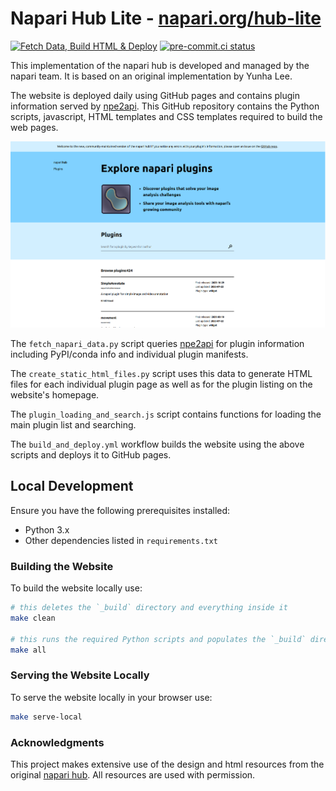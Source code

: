 # Napari Hub Lite - [napari.org/hub-lite](napari-hub.org)

[![Fetch Data, Build HTML & Deploy](https://github.com/napari/hub-lite/actions/workflows/build_and_deploy.yml/badge.svg)](https://github.com/napari/hub-lite/actions/workflows/build_and_deploy.yml)
[![pre-commit.ci status](https://results.pre-commit.ci/badge/github/napari/hub-lite/main.svg)](https://results.pre-commit.ci/latest/github/napari/hub-lite/main)

This implementation of the napari hub is developed and managed by the napari team. It is based on an original implementation by Yunha Lee.

The website is deployed daily using GitHub pages and contains plugin information served by [npe2api](https://github.com/napari/npe2api). This GitHub repository contains the Python scripts, javascript, HTML
templates and CSS templates required to build the web pages.

![](./static/images/napari_hub_lite_snapshot.png)

The `fetch_napari_data.py` script queries [npe2api](https://github.com/napari/npe2api) for plugin information including PyPI/conda info and individual plugin manifests.

The `create_static_html_files.py` script uses this data to generate HTML files for each individual plugin page as well as for the plugin listing on the website's homepage.

The `plugin_loading_and_search.js` script contains functions for loading the main plugin list and searching.

The `build_and_deploy.yml` workflow builds the website using the above scripts and deploys it to GitHub pages.

## Local Development

Ensure you have the following prerequisites installed:

- Python 3.x
- Other dependencies listed in `requirements.txt`

### Building the Website

To build the website locally use:

```sh
# this deletes the `_build` directory and everything inside it
make clean

# this runs the required Python scripts and populates the `_build` directory
make all
```

### Serving the Website Locally

To serve the website locally in your browser use:

```sh
make serve-local
```

### Acknowledgments

This project makes extensive use of the design and html resources from the original [napari hub](https://github.com/chanzuckerberg/napari-hub/). All resources are used with permission. 
